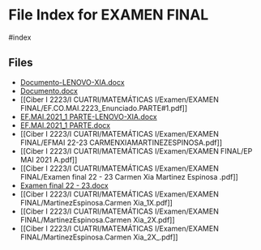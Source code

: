 # File Index for EXAMEN FINAL
#index

## Files

- [Documento-LENOVO-XIA.docx](https://github.com/Grado-en-Gestion-de-la-Ciberseguridad/1-Ciberseguridad-web/tree/v4/content/Ciber%20I%202223/I%20CUATRI/MATEM%C3%81TICAS%20I/Examen/EXAMEN%20FINAL/Documento-LENOVO-XIA.docx)
- [Documento.docx](https://github.com/Grado-en-Gestion-de-la-Ciberseguridad/1-Ciberseguridad-web/tree/v4/content/Ciber%20I%202223/I%20CUATRI/MATEM%C3%81TICAS%20I/Examen/EXAMEN%20FINAL/Documento.docx)
- [[Ciber I 2223/I CUATRI/MATEMÁTICAS I/Examen/EXAMEN FINAL/EF.CO.MAI.2223_Enunciado.PARTE#1.pdf]]
- [EF.MAI.2021_1 PARTE-LENOVO-XIA.docx](https://github.com/Grado-en-Gestion-de-la-Ciberseguridad/1-Ciberseguridad-web/tree/v4/content/Ciber%20I%202223/I%20CUATRI/MATEM%C3%81TICAS%20I/Examen/EXAMEN%20FINAL/EF.MAI.2021_1%20PARTE-LENOVO-XIA.docx)
- [EF.MAI.2021_1 PARTE.docx](https://github.com/Grado-en-Gestion-de-la-Ciberseguridad/1-Ciberseguridad-web/tree/v4/content/Ciber%20I%202223/I%20CUATRI/MATEM%C3%81TICAS%20I/Examen/EXAMEN%20FINAL/EF.MAI.2021_1%20PARTE.docx)
- [[Ciber I 2223/I CUATRI/MATEMÁTICAS I/Examen/EXAMEN FINAL/EFMAI 22-23 CARMENXIAMARTINEZESPINOSA.pdf]]
- [[Ciber I 2223/I CUATRI/MATEMÁTICAS I/Examen/EXAMEN FINAL/EP MAI 2021 A.pdf]]
- [[Ciber I 2223/I CUATRI/MATEMÁTICAS I/Examen/EXAMEN FINAL/Examen final 22 - 23 Carmen Xia Martinez Espinosa .pdf]]
- [Examen final 22 - 23.docx](https://github.com/Grado-en-Gestion-de-la-Ciberseguridad/1-Ciberseguridad-web/tree/v4/content/Ciber%20I%202223/I%20CUATRI/MATEM%C3%81TICAS%20I/Examen/EXAMEN%20FINAL/Examen%20final%2022%20-%2023.docx)
- [[Ciber I 2223/I CUATRI/MATEMÁTICAS I/Examen/EXAMEN FINAL/MartinezEspinosa.Carmen Xia_1X.pdf]]
- [[Ciber I 2223/I CUATRI/MATEMÁTICAS I/Examen/EXAMEN FINAL/MartinezEspinosa.Carmen Xia_2X.pdf]]
- [[Ciber I 2223/I CUATRI/MATEMÁTICAS I/Examen/EXAMEN FINAL/MartinezEspinosa.Carmen Xia_2X_.pdf]]
